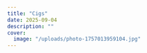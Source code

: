 ```yaml
---
title: "Cigs"
date: 2025-09-04
description: ""
cover:
  image: "/uploads/photo-1757013959104.jpg"
---
```


